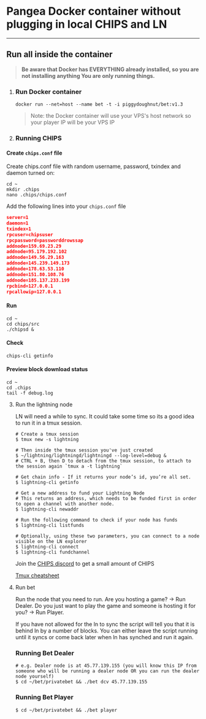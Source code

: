 # Pangea Docker container without plugging in local CHIPS and LN

---------------------
## Run all inside the container

> **Be aware that Docker has EVERYTHING already installed, so you are not installing anything
You are only running things.**

1. ### Run Docker container

    `docker run --net=host --name bet -t -i piggydoughnut/bet:v1.3`

    > Note: the Docker container will use your VPS's host network so your player IP will be your VPS IP

2. ### Running CHIPS

  #### Create `chips.conf` file

  Create chips.conf file with random username, password, txindex and daemon turned on:
    
  ```shell
  cd ~
  mkdir .chips
  nano .chips/chips.conf
  ```

  Add the following lines into your `chips.conf` file

  ```JSON
  server=1
  daemon=1
  txindex=1
  rpcuser=chipsuser
  rpcpassword=passworddrowssap
  addnode=159.69.23.29
  addnode=95.179.192.102
  addnode=149.56.29.163
  addnode=145.239.149.173
  addnode=178.63.53.110
  addnode=151.80.108.76
  addnode=185.137.233.199
  rpcbind=127.0.0.1
  rpcallowip=127.0.0.1
  ```

  #### Run
  ```shell
  cd ~
  cd chips/src
  ./chipsd &
  ```

  #### Check
  ```shell
  chips-cli getinfo
  ```

  #### Preview block download status
  ```
  cd ~
  cd .chips
  tail -f debug.log
  ```


3. Run the lightning node

    LN will need a while to sync. It could take some time so its a good idea to run it in a tmux session.
    
    ```
    # Create a tmux session
    $ tmux new -s lightning

    # Then inside the tmux session you've just created
    $ ~/lightning/lightningd/lightningd --log-level=debug &
    # CTRL + B, then D to detach from the tmux session, to attach to the session again `tmux a -t lightning`

    # Get chain info - If it returns your node’s id, you’re all set.
    $ lightning-cli getinfo

    # Get a new address to fund your Lightning Node
    # This returns an address, which needs to be funded first in order to open a channel with another node.
    $ lightning-cli newaddr

    # Run the following command to check if your node has funds
    $ lightning-cli listfunds

    # Optionally, using these two parameters, you can connect to a node visible on the LN explorer
    $ lightning-cli connect
    $ lightning-cli fundchannel
    ```
    
    Join the [CHIPS discord](https://discord.gg/bcSpzWb) to get a small amount of CHIPS

    [Tmux cheatsheet](https://tmuxcheatsheet.com/)

4. Run bet
    
    Run the node that you need to run. Are you hosting a game? -> Run Dealer. Do you just want to play the game and someone is hosting it for you? -> Run Player.
    
    If you have not allowed for the ln to sync the script will tell you that it is behind ln by a number of blocks.
You can either leave the script running until it syncs or come back later when ln has synched and run it again.

   ### Running Bet Dealer
    ```
    # e.g. Dealer node is at 45.77.139.155 (you will know this IP from someone who will be running a dealer node OR you can run the dealer node yourself)
    $ cd ~/bet/privatebet && ./bet dcv 45.77.139.155
    ```
   ### Running Bet Player
    ```
    $ cd ~/bet/privatebet && ./bet player
    ```

   

